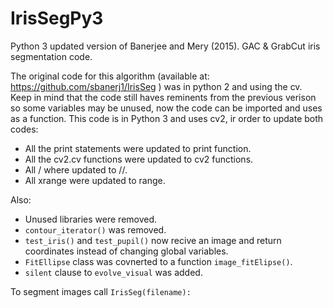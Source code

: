 # IrisSegPy3
Python 3 updated version of Banerjee and Mery (2015).  GAC &amp; GrabCut iris segmentation code.

The original code for this algorithm (available at: https://github.com/sbanerj1/IrisSeg ) was in python 2 and using the cv.
Keep in mind that the code still haves reminents from the previous verison so some variables may be unused, now the code can be imported and uses as a function.
This code is in Python 3 and uses cv2, ir order to update both codes:

* All the print statements were updated to print function.
* All the cv2.cv functions were updated to cv2 functions.
* All / where updated to //.
* All xrange were updated to range.

Also:
* Unused libraries were removed.
* ``contour_iterator()`` was removed.
* ``test_iris()`` and ``test_pupil()`` now recive an image and return coordinates instead of changing global variables.
* ``FitEllipse`` class was covnerted to a function ``image_fitElipse()``.
* ``silent`` clause to ``evolve_visual`` was added.

To segment images call ``IrisSeg(filename):``